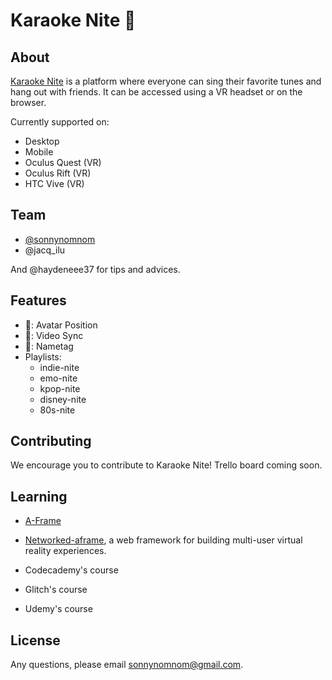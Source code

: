 # Karaoke Nite 🔮

## About

[Karaoke Nite](https://karaokenite.co) is a platform where everyone can sing their favorite tunes and hang out with friends. It can be accessed using a VR headset or on the browser.

Currently supported on:

- Desktop
- Mobile
- Oculus Quest (VR)
- Oculus Rift (VR)
- HTC Vive (VR)

## Team

- [@sonnynomnom](https://www.twitter.com/sonnynomnom)
- @jacq_ilu

And @haydeneee37 for tips and advices.

## Features

- 🐛: Avatar Position
- 🐛: Video Sync
- 🐛: Nametag
- Playlists:
  - indie-nite
  - emo-nite
  - kpop-nite
  - disney-nite
  - 80s-nite

## Contributing

We encourage you to contribute to Karaoke Nite! Trello board coming soon.

## Learning

- [A-Frame](https://aframe.io)
- [Networked-aframe](https://github.com/networked-aframe/networked-aframe), a web framework for building multi-user virtual reality experiences.

- Codecademy's course
- Glitch's course
- Udemy's course

## License

Any questions, please email sonnynomnom@gmail.com.